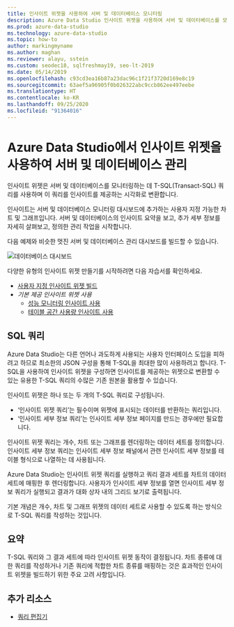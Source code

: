 ```yaml
---
title: 인사이트 위젯을 사용하여 서버 및 데이터베이스 모니터링
description: Azure Data Studio 인사이트 위젯을 사용하여 서버 및 데이터베이스를 모니터링하는 쿼리를 인사이트 있는 시각화로 만드는 방법을 알아봅니다.
ms.prod: azure-data-studio
ms.technology: azure-data-studio
ms.topic: how-to
author: markingmyname
ms.author: maghan
ms.reviewer: alayu, sstein
ms.custom: seodec18, sqlfreshmay19, seo-lt-2019
ms.date: 05/14/2019
ms.openlocfilehash: c93cd3ea16b87a23dac96c1f21f3720d169e8c19
ms.sourcegitcommit: 63aef5a96905f0b026322abc9ccb862ee497eebe
ms.translationtype: HT
ms.contentlocale: ko-KR
ms.lasthandoff: 09/25/2020
ms.locfileid: "91364016"
---
```

# <a name="manage-servers-and-databases-with-insight-widgets-in-azure-data-studio"></a>Azure Data Studio에서 인사이트 위젯을 사용하여 서버 및 데이터베이스 관리

인사이트 위젯은 서버 및 데이터베이스를 모니터링하는 데 T-SQL(Transact-SQL) 쿼리를 사용하며 이 쿼리를 인사이트를 제공하는 시각화로 변환합니다.

인사이트는 서버 및 데이터베이스 모니터링 대시보드에 추가하는 사용자 지정 가능한 차트 및 그래프입니다. 서버 및 데이터베이스의 인사이트 요약을 보고, 추가 세부 정보를 자세히 살펴보고, 정의한 관리 작업을 시작합니다.

다음 예제와 비슷한 멋진 서버 및 데이터베이스 관리 대시보드를 빌드할 수 있습니다.

![데이터베이스 대시보드](media/insight-widgets/database-dashboard.png)

다양한 유형의 인사이트 위젯 만들기를 시작하려면 다음 자습서를 확인하세요.

- [사용자 지정 인사이트 위젯 빌드](tutorial-build-custom-insight-sql-server.md)
- *기본 제공 인사이트 위젯 사용*
  - [성능 모니터링 인사이트 사용](tutorial-qds-sql-server.md)
  - [테이블 공간 사용량 인사이트 사용](tutorial-table-space-sql-server.md)

## <a name="sql-queries"></a>SQL 쿼리

Azure Data Studio는 다른 언어나 과도하게 사용되는 사용자 인터페이스 도입을 피하려고 하므로 최소한의 JSON 구성을 통해 T-SQL을 최대한 많이 사용하려고 합니다. T-SQL을 사용하여 인사이트 위젯을 구성하면 인사이트를 제공하는 위젯으로 변환할 수 있는 유용한 T-SQL 쿼리의 수많은 기존 원본을 활용할 수 있습니다.

인사이트 위젯은 하나 또는 두 개의 T-SQL 쿼리로 구성됩니다.
* ‘인사이트 위젯 쿼리’는 필수이며 위젯에 표시되는 데이터를 반환하는 쿼리입니다.
* ‘인사이트 세부 정보 쿼리’는 인사이트 세부 정보 페이지를 만드는 경우에만 필요합니다.

인사이트 위젯 쿼리는 개수, 차트 또는 그래프를 렌더링하는 데이터 세트를 정의합니다. 인사이트 세부 정보 쿼리는 인사이트 세부 정보 패널에서 관련 인사이트 세부 정보를 테이블 형식으로 나열하는 데 사용됩니다. 

Azure Data Studio는 인사이트 위젯 쿼리를 실행하고 쿼리 결과 세트를 차트의 데이터 세트에 매핑한 후 렌더링합니다. 사용자가 인사이트 세부 정보를 열면 인사이트 세부 정보 쿼리가 실행되고 결과가 대화 상자 내의 그리드 보기로 출력됩니다.

기본 개념은 개수, 차트 및 그래프 위젯의 데이터 세트로 사용할 수 있도록 하는 방식으로 T-SQL 쿼리를 작성하는 것입니다. 

## <a name="summary"></a>요약

T-SQL 쿼리와 그 결과 세트에 따라 인사이트 위젯 동작이 결정됩니다. 차트 종류에 대한 쿼리를 작성하거나 기존 쿼리에 적합한 차트 종류를 매핑하는 것은 효과적인 인사이트 위젯을 빌드하기 위한 주요 고려 사항입니다.



## <a name="additional-resources"></a>추가 리소스
- [쿼리 편집기](tutorial-sql-editor.md)

